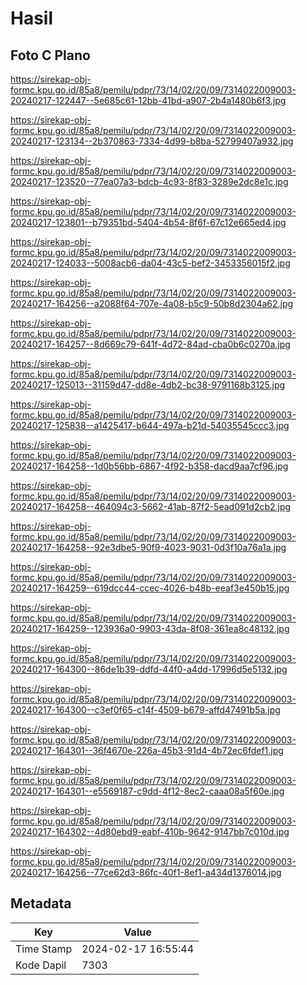 # Hasil

## Foto C Plano

https://sirekap-obj-formc.kpu.go.id/85a8/pemilu/pdpr/73/14/02/20/09/7314022009003-20240217-122447--5e685c61-12bb-41bd-a907-2b4a1480b6f3.jpg

https://sirekap-obj-formc.kpu.go.id/85a8/pemilu/pdpr/73/14/02/20/09/7314022009003-20240217-123134--2b370863-7334-4d99-b8ba-52799407a932.jpg

https://sirekap-obj-formc.kpu.go.id/85a8/pemilu/pdpr/73/14/02/20/09/7314022009003-20240217-123520--77ea07a3-bdcb-4c93-8f83-3289e2dc8e1c.jpg

https://sirekap-obj-formc.kpu.go.id/85a8/pemilu/pdpr/73/14/02/20/09/7314022009003-20240217-123801--b79351bd-5404-4b54-8f6f-67c12e665ed4.jpg

https://sirekap-obj-formc.kpu.go.id/85a8/pemilu/pdpr/73/14/02/20/09/7314022009003-20240217-124033--5008acb6-da04-43c5-bef2-3453356015f2.jpg

https://sirekap-obj-formc.kpu.go.id/85a8/pemilu/pdpr/73/14/02/20/09/7314022009003-20240217-164256--a2088f64-707e-4a08-b5c9-50b8d2304a62.jpg

https://sirekap-obj-formc.kpu.go.id/85a8/pemilu/pdpr/73/14/02/20/09/7314022009003-20240217-164257--8d669c79-641f-4d72-84ad-cba0b6c0270a.jpg

https://sirekap-obj-formc.kpu.go.id/85a8/pemilu/pdpr/73/14/02/20/09/7314022009003-20240217-125013--31159d47-dd8e-4db2-bc38-9791168b3125.jpg

https://sirekap-obj-formc.kpu.go.id/85a8/pemilu/pdpr/73/14/02/20/09/7314022009003-20240217-125838--a1425417-b644-497a-b21d-54035545ccc3.jpg

https://sirekap-obj-formc.kpu.go.id/85a8/pemilu/pdpr/73/14/02/20/09/7314022009003-20240217-164258--1d0b56bb-6867-4f92-b358-dacd9aa7cf96.jpg

https://sirekap-obj-formc.kpu.go.id/85a8/pemilu/pdpr/73/14/02/20/09/7314022009003-20240217-164258--464094c3-5662-41ab-87f2-5ead091d2cb2.jpg

https://sirekap-obj-formc.kpu.go.id/85a8/pemilu/pdpr/73/14/02/20/09/7314022009003-20240217-164258--92e3dbe5-90f9-4023-9031-0d3f10a76a1a.jpg

https://sirekap-obj-formc.kpu.go.id/85a8/pemilu/pdpr/73/14/02/20/09/7314022009003-20240217-164259--619dcc44-ccec-4026-b48b-eeaf3e450b15.jpg

https://sirekap-obj-formc.kpu.go.id/85a8/pemilu/pdpr/73/14/02/20/09/7314022009003-20240217-164259--123936a0-9903-43da-8f08-361ea8c48132.jpg

https://sirekap-obj-formc.kpu.go.id/85a8/pemilu/pdpr/73/14/02/20/09/7314022009003-20240217-164300--86de1b39-ddfd-44f0-a4dd-17996d5e5132.jpg

https://sirekap-obj-formc.kpu.go.id/85a8/pemilu/pdpr/73/14/02/20/09/7314022009003-20240217-164300--c3ef0f65-c14f-4509-b679-affd47491b5a.jpg

https://sirekap-obj-formc.kpu.go.id/85a8/pemilu/pdpr/73/14/02/20/09/7314022009003-20240217-164301--36f4670e-226a-45b3-91d4-4b72ec6fdef1.jpg

https://sirekap-obj-formc.kpu.go.id/85a8/pemilu/pdpr/73/14/02/20/09/7314022009003-20240217-164301--e5569187-c9dd-4f12-8ec2-caaa08a5f60e.jpg

https://sirekap-obj-formc.kpu.go.id/85a8/pemilu/pdpr/73/14/02/20/09/7314022009003-20240217-164302--4d80ebd9-eabf-410b-9642-9147bb7c010d.jpg

https://sirekap-obj-formc.kpu.go.id/85a8/pemilu/pdpr/73/14/02/20/09/7314022009003-20240217-164256--77ce62d3-86fc-40f1-8ef1-a434d1376014.jpg


## Metadata

| Key        | Value               |
| ---------- | ------------------- |
| Time Stamp | 2024-02-17 16:55:44 |
| Kode Dapil | 7303                |



